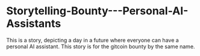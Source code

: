 # Storytelling-Bounty---Personal-AI-Assistants
This is a story, depicting a day in a future where everyone can have a personal AI assistant. This story is for the gitcoin bounty by the same name.
